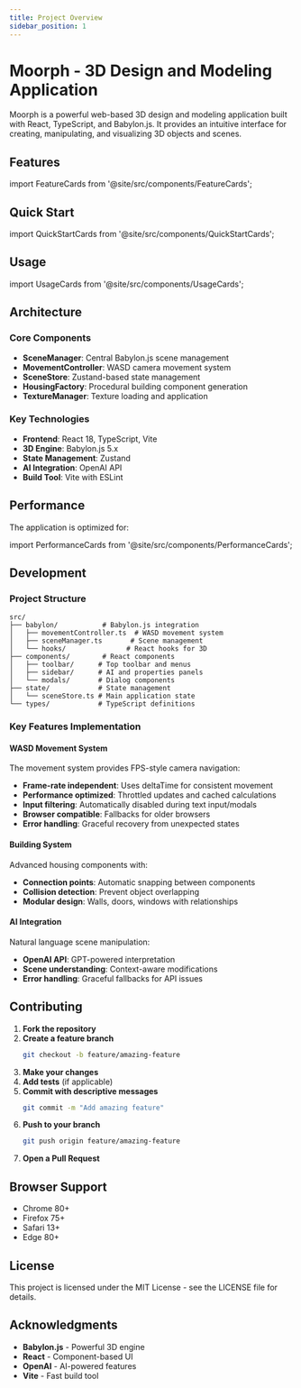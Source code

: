 ```yaml
---
title: Project Overview
sidebar_position: 1
---
```


# Moorph - 3D Design and Modeling Application

Moorph is a powerful web-based 3D design and modeling application built with React, TypeScript, and Babylon.js. It provides an intuitive interface for creating, manipulating, and visualizing 3D objects and scenes.

## Features

import FeatureCards from '@site/src/components/FeatureCards';

<FeatureCards />

## Quick Start

import QuickStartCards from '@site/src/components/QuickStartCards';

<QuickStartCards />

## Usage

import UsageCards from '@site/src/components/UsageCards';

<UsageCards />

## Architecture

### Core Components
- **SceneManager**: Central Babylon.js scene management
- **MovementController**: WASD camera movement system
- **SceneStore**: Zustand-based state management
- **HousingFactory**: Procedural building component generation
- **TextureManager**: Texture loading and application

### Key Technologies
- **Frontend**: React 18, TypeScript, Vite
- **3D Engine**: Babylon.js 5.x
- **State Management**: Zustand
- **AI Integration**: OpenAI API
- **Build Tool**: Vite with ESLint

## Performance

The application is optimized for:

import PerformanceCards from '@site/src/components/PerformanceCards';

<PerformanceCards />

## Development

### Project Structure
```
src/
├── babylon/           # Babylon.js integration
│   ├── movementController.ts  # WASD movement system
│   ├── sceneManager.ts       # Scene management
│   └── hooks/               # React hooks for 3D
├── components/        # React components
│   ├── toolbar/      # Top toolbar and menus
│   ├── sidebar/      # AI and properties panels
│   └── modals/       # Dialog components
├── state/            # State management
│   └── sceneStore.ts # Main application state
└── types/            # TypeScript definitions
```

### Key Features Implementation

#### WASD Movement System
The movement system provides FPS-style camera navigation:
- **Frame-rate independent**: Uses deltaTime for consistent movement
- **Performance optimized**: Throttled updates and cached calculations
- **Input filtering**: Automatically disabled during text input/modals
- **Browser compatible**: Fallbacks for older browsers
- **Error handling**: Graceful recovery from unexpected states

#### Building System
Advanced housing components with:
- **Connection points**: Automatic snapping between components
- **Collision detection**: Prevent object overlapping
- **Modular design**: Walls, doors, windows with relationships

#### AI Integration
Natural language scene manipulation:
- **OpenAI API**: GPT-powered interpretation
- **Scene understanding**: Context-aware modifications
- **Error handling**: Graceful fallbacks for API issues

## Contributing

1. **Fork the repository**
2. **Create a feature branch**
   ```bash
   git checkout -b feature/amazing-feature
   ```
3. **Make your changes**
4. **Add tests** (if applicable)
5. **Commit with descriptive messages**
   ```bash
   git commit -m "Add amazing feature"
   ```
6. **Push to your branch**
   ```bash
   git push origin feature/amazing-feature
   ```
7. **Open a Pull Request**

## Browser Support

- Chrome 80+
- Firefox 75+
- Safari 13+
- Edge 80+

## License

This project is licensed under the MIT License - see the LICENSE file for details.

## Acknowledgments

- **Babylon.js** - Powerful 3D engine
- **React** - Component-based UI
- **OpenAI** - AI-powered features
- **Vite** - Fast build tool
